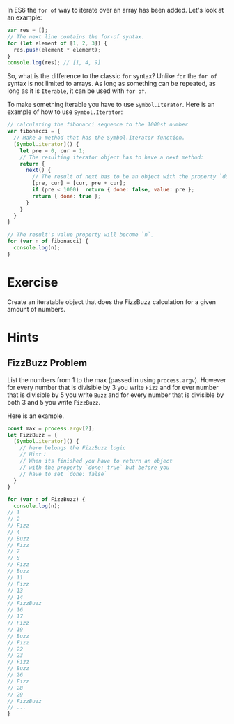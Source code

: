 In ES6 the `for of` way to iterate over an array has been added. Let's look at an example:

```javascript
var res = [];
// The next line contains the for-of syntax.
for (let element of [1, 2, 3]) {
  res.push(element * element);
}
console.log(res); // [1, 4, 9]
```

So, what is the difference to the classic `for` syntax? Unlike `for` the `for of` syntax is not limited to arrays. As long as something can be repeated, as long as it is `Iterable`, it can be used with `for of`.

To make something iterable you have to use `Symbol.Iterator`. Here is an example of how to use `Symbol.Iterator`:

```javascript
// calculating the fibonacci sequence to the 1000st number
var fibonacci = {
  // Make a method that has the Symbol.iterator function.
  [Symbol.iterator]() {
    let pre = 0, cur = 1;
    // The resulting iterator object has to have a next method:
    return {
      next() {
        // The result of next has to be an object with the property `done` that states whether or not the iterator is done.
        [pre, cur] = [cur, pre + cur];
        if (pre < 1000)  return { done: false, value: pre };
        return { done: true };
      }
    }
  }
}

// The result's value property will become `n`.
for (var n of fibonacci) {
  console.log(n);
}
```

# Exercise

Create an iteratable object that does the FizzBuzz calculation for a given amount of numbers.

# Hints

## FizzBuzz Problem

List the numbers from 1 to the max (passed in using `process.argv`). However for every number that is divisible by 3 you write `Fizz` and for ever number that is divisible by 5 you write `Buzz` and for every number that is divisible by both 3 and 5 you write `FizzBuzz`.

Here is an example.

```javascript
const max = process.argv[2];
let FizzBuzz = {
  [Symbol.iterator]() {
    // here belongs the FizzBuzz logic
    // Hint：
    // When its finished you have to return an object
    // with the property `done: true` but before you
    // have to set `done: false`
  }
}

for (var n of FizzBuzz) {
  console.log(n);
// 1
// 2
// Fizz
// 4
// Buzz
// Fizz
// 7
// 8
// Fizz
// Buzz
// 11
// Fizz
// 13
// 14
// FizzBuzz
// 16
// 17
// Fizz
// 19
// Buzz
// Fizz
// 22
// 23
// Fizz
// Buzz
// 26
// Fizz
// 28
// 29
// FizzBuzz
// ...
}

```
